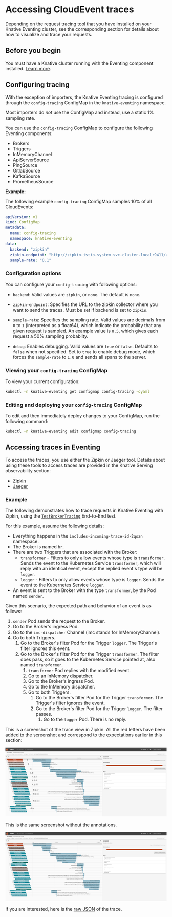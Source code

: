 # Accessing CloudEvent traces

Depending on the request tracing tool that you have installed on your Knative
Eventing cluster, see the corresponding section for details about how to
visualize and trace your requests.

## Before you begin

You must have a Knative cluster running with the Eventing component installed. [Learn more](../install/README.md).

## Configuring tracing

With the exception of importers, the Knative Eventing tracing is configured through the
`config-tracing` ConfigMap in the `knative-eventing` namespace.

Most importers do _not_ use the ConfigMap and instead, use a static 1% sampling rate.

You can use the `config-tracing` ConfigMap to configure the following Eventing components:

 - Brokers
 - Triggers
 - InMemoryChannel
 - ApiServerSource
 - PingSource
 - GitlabSource
 - KafkaSource
 - PrometheusSource

**Example:**

The following example `config-tracing` ConfigMap samples 10% of all CloudEvents:

```yaml
apiVersion: v1
kind: ConfigMap
metadata:
  name: config-tracing
  namespace: knative-eventing
data:
  backend: "zipkin"
  zipkin-endpoint: "http://zipkin.istio-system.svc.cluster.local:9411/api/v2/spans"
  sample-rate: "0.1"
```

### Configuration options

You can configure your `config-tracing` with following options:

 * `backend`: Valid values are `zipkin`, or `none`. The default is `none`.

 * `zipkin-endpoint`: Specifies the URL to the zipkin collector where you want to send the traces.
   Must be set if backend is set to `zipkin`.

 * `sample-rate`: Specifies the sampling rate. Valid values are decimals from `0` to `1`
   (interpreted as a float64), which indicate the probability that any given request is sampled.
   An example value is `0.5`, which gives each request a 50% sampling probablity.

 * `debug`: Enables debugging. Valid values are `true` or `false`. Defaults to `false` when not specified.
   Set to `true` to enable debug mode, which forces the `sample-rate` to `1.0` and sends all spans to
   the server.

### Viewing your `config-tracing` ConfigMap

To view your current configuration:

```bash
kubectl -n knative-eventing get configmap config-tracing -oyaml
```

### Editing and deploying your `config-tracing` ConfigMap

To edit and then immediately deploy changes to your ConfigMap, run the following command:

```bash
kubectl -n knative-eventing edit configmap config-tracing
```

## Accessing traces in Eventing

To access the traces, you use either the Zipkin or Jaeger tool. Details about using these tools to access traces are provided in the Knative Serving observability section:

 - [Zipkin](../serving/accessing-traces.md#zipkin)
 - [Jaeger](../serving/accessing-traces.md#jaeger)

### Example

The following demonstrates how to trace requests in Knative Eventing with Zipkin, using the [`TestBrokerTracing`](https://github.com/knative/eventing/blob/main/test/conformance/broker_tracing_test.go) End-to-End test.

For this example, assume the following details:

- Everything happens in the `includes-incoming-trace-id-2qszn` namespace.
- The Broker is named `br`.
- There are two Triggers that are associated with the Broker:
    - `transformer` - Filters to only allow events whose type is `transformer`.
      Sends the event to the Kubernetes Service `transformer`, which will reply with an
      identical event, except the replied event's type will be `logger`.
    - `logger` - Filters to only allow events whose type is `logger`. Sends the event to
      the Kubernetes Service `logger`.
- An event is sent to the Broker with the type `transformer`, by the Pod named `sender`.

Given this scenario, the expected path and behavior of an event is as follows:

1. `sender` Pod sends the request to the Broker.
1. Go to the Broker's ingress Pod.
1. Go to the `imc-dispatcher` Channel (imc stands for InMemoryChannel).
1. Go to both Triggers.
    1. Go to the Broker's filter Pod for the Trigger `logger`. The Trigger's filter ignores this event.
    1. Go to the Broker's filter Pod for the Trigger `transformer`. The filter does pass, so it goes to the Kubernetes Service pointed at, also named `transformer`.
        1. `transformer` Pod replies with the modified event.
        1. Go to an InMemory dispatcher.
        1. Go to the Broker's ingress Pod.
        1. Go to the InMemory dispatcher.
        1. Go to both Triggers.
            1. Go to the Broker's filter Pod for the Trigger `transformer`. The Trigger's filter ignores the event.
            1. Go to the Broker's filter Pod for the Trigger `logger`. The filter passes.
                1. Go to the `logger` Pod. There is no reply.

This is a screenshot of the trace view in Zipkin. All the red letters have been added to the screenshot and correspond to the expectations earlier in this section:

![Annotated Trace](images/AnnotatedTrace.png)

This is the same screenshot without the annotations.

![Raw Trace](images/RawTrace.png)

If you are interested, here is the [raw JSON](data/2e571e6948ff981283825bb2bf51c87d.json) of the trace.
